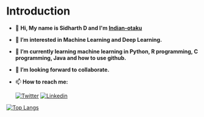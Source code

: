 # Introduction

- 👋 **Hi, My name is Sidharth D and I'm [Indian-otaku](https://github.com/Indian-otaku)**
- 👀 **I’m interested in Machine Learning and Deep Learning.**
- 🌱 **I’m currently learning machine learning in Python, R programming, C programming, Java and how to use github.**
- 💞️ **I’m looking forward to collaborate.**
- 📫 **How to reach me:**

     
     [![Twitter](https://img.shields.io/badge/-Twitter-blue)](https://twitter.com/An_Indian_Otaku)
     [![Linkedin](https://img.shields.io/badge/-Linkedln-blue)](https://www.linkedin.com/in/sidharth-d-8aaa03219/)


[![Top Langs](https://github-readme-stats.vercel.app/api/top-langs/?username=Indian-otaku&theme=tokyonight&border_radius=30)](https://github.com/Indian-otaku/github-readme-stats)


<!---
[![Readme Card](https://github-readme-stats.vercel.app/api/pin/?username=Indian-otaku&repo=Machine_learning_models_explained&theme=tokyonight&border_radius=3)](https://github.com/Indian-otaku/Machine_learning_models_explained)
[![Readme Card](https://github-readme-stats.vercel.app/api/pin/?username=Indian-otaku&repo=Meet-link-opener&theme=tokyonight&border_radius=3)](https://github.com/Indian-otaku/Meet-link-opener)
[![Readme Card](https://github-readme-stats.vercel.app/api/pin/?username=Indian-otaku&repo=C-projects-on-file-handling&theme=tokyonight&border_radius=3)](https://github.com/Indian-otaku/C-projects-on-file-handling)
[![Readme Card](https://github-readme-stats.vercel.app/api/pin/?username=Indian-otaku&repo=C-Programming&theme=tokyonight&border_radius=3)](https://github.com/Indian-otaku/C-Programming)
[![Readme Card](https://github-readme-stats.vercel.app/api/pin/?username=Indian-otaku&repo=Pascals-Triangle&theme=tokyonight&border_radius=3)](https://github.com/Indian-otaku/Pascals-Triangle)
[![Readme Card](https://github-readme-stats.vercel.app/api/pin/?username=Indian-otaku&repo=Pascals-Triangle&theme=tokyonight&border_radius=3)](https://github.com/Indian-otaku/Pascals-Triangle)
--->
